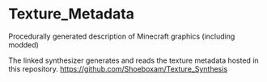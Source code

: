 # Texture_Metadata
Procedurally generated description of Minecraft graphics (including modded)

The linked synthesizer generates and reads the texture metadata hosted in this repository.
https://github.com/Shoeboxam/Texture_Synthesis
